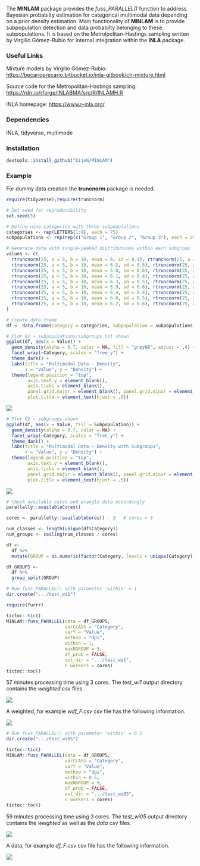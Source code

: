 The **MINLAM** package provides the *fuss_PARALLEL()* function to address Bayesian probabilty estimation for categorical multimodal 
data depending on a prior density estimation. Main functionality of **MINLAM** is to provide subpopulation detection and data probabilty
belonging to these subpopulations. It is based on the Metrolpolitan-Hastings sampling written by Virgilio Gómez-Rubio for internal integration 
within the **INLA** package.

### Useful Links
Mixture models by Virgilio Gómez-Rubio: 
https://becarioprecario.bitbucket.io/inla-gitbook/ch-mixture.html

Source code for the Metropolitan-Hastings sampling:
https://rdrr.io/rforge/INLABMA/src/R/INLAMH.R

INLA homepage: 
https://www.r-inla.org/

### Dependencies
INLA, tidyverse, multimode

### Installation

```r
devtools::install_github("DijoG/MINLAM")
```
### Example
For dummy data creation the **truncnorm** package is needed.

```r
require(tidyverse);require(truncnorm)

# Set seed for reproducibility
set.seed(5)

# Define nine categories with three subpopulations
categories <- rep(LETTERS[1:9], each = 75)
subpopulations <- rep(rep(c("Group 1", "Group 2", "Group 3"), each = 25), times = 9)

# Generate data with single-peaked distributions within each subgroup
values <- c(
  rtruncnorm(25, a = 5, b = 10, mean = 6, sd = 0.4), rtruncnorm(25, a = 5, b = 10, mean = 7.5, sd = 0.4), rtruncnorm(25, a = 5, b = 10, mean = 9, sd = 0.4),
  rtruncnorm(25, a = 5, b = 10, mean = 6.2, sd = 0.5), rtruncnorm(25, a = 5, b = 10, mean = 7.7, sd = 0.5), rtruncnorm(25, a = 5, b = 10, mean = 9.2, sd = 0.5),
  rtruncnorm(25, a = 5, b = 10, mean = 5.8, sd = 0.6), rtruncnorm(25, a = 5, b = 10, mean = 7.4, sd = 0.6), rtruncnorm(25, a = 5, b = 10, mean = 8.9, sd = 0.6),
  rtruncnorm(25, a = 5, b = 10, mean = 6.1, sd = 0.4), rtruncnorm(25, a = 5, b = 10, mean = 7.8, sd = 0.4), rtruncnorm(25, a = 5, b = 10, mean = 9.3, sd = 0.4),
  rtruncnorm(25, a = 5, b = 10, mean = 6.3, sd = 0.5), rtruncnorm(25, a = 5, b = 10, mean = 7.8, sd = 0.5), rtruncnorm(25, a = 5, b = 10, mean = 9.4, sd = 0.5),
  rtruncnorm(25, a = 5, b = 10, mean = 5.9, sd = 0.6), rtruncnorm(25, a = 5, b = 10, mean = 7.5, sd = 0.6), rtruncnorm(25, a = 5, b = 10, mean = 9.2, sd = 0.6),
  rtruncnorm(25, a = 5, b = 10, mean = 6.4, sd = 0.4), rtruncnorm(25, a = 5, b = 10, mean = 7.9, sd = 0.4), rtruncnorm(25, a = 5, b = 10, mean = 9.5, sd = 0.4),
  rtruncnorm(25, a = 5, b = 10, mean = 6.0, sd = 0.5), rtruncnorm(25, a = 5, b = 10, mean = 7.6, sd = 0.5), rtruncnorm(25, a = 5, b = 10, mean = 9.3, sd = 0.5),
  rtruncnorm(25, a = 5, b = 10, mean = 6.2, sd = 0.6), rtruncnorm(25, a = 5, b = 10, mean = 7.8, sd = 0.6), rtruncnorm(25, a = 5, b = 10, mean = 9.6, sd = 0.6)
)

# Create data frame
df <- data.frame(Category = categories, Subpopulation = subpopulations, Value = values)

# Plot 01 ~ subpopulations/subgroups not shown
ggplot(df, aes(x = Value)) +
  geom_density(alpha = 0.7, color = NA, fill = "grey98", adjust = .8) +
  facet_wrap(~Category, scales = "free_y") +
  theme_dark() +
  labs(title = "Multimodal Data ~ Density", 
       x = "Value", y = "Density") +
  theme(legend.position = "top",
        axis.text.y = element_blank(),
        axis.ticks = element_blank(),
        panel.grid.major = element_blank(), panel.grid.minor = element_blank(),
        plot.title = element_text(hjust = .5))
```
<img align="bottom" src="https://raw.githubusercontent.com/DijoG/storage/main/README/MM_01.png">

```r
# Plot 02 ~ subgroups shown
ggplot(df, aes(x = Value, fill = Subpopulation)) +
  geom_density(alpha = 0.7, color = NA) +
  facet_wrap(~Category, scales = "free_y") +
  theme_dark() +
  labs(title = "Multimodal Data ~ Density with Subgroups", 
       x = "Value", y = "Density") +
  theme(legend.position = "top",
        axis.text.y = element_blank(),
        axis.ticks = element_blank(),
        panel.grid.major = element_blank(), panel.grid.minor = element_blank(),
        plot.title = element_text(hjust = .5))
```
<img align="bottom" src="https://raw.githubusercontent.com/DijoG/storage/main/README/MM_02.png">

```r
# Check available cores and wrangle data accordingly
parallelly::availableCores() 

cores <- parallelly::availableCores() - 3   # cores = 3

num_classes <- length(unique(df$Category))
num_groups <- ceiling(num_classes / cores)

df <- 
  df %>%
  mutate(GROUP = as.numeric(factor(Category, levels = unique(Category))) %% num_groups + 1)

df_GROUPS <- 
  df %>%
  group_split(GROUP)

# Run fuss_PARALLEL() with parameter 'within' = 1
dir.create(".../test_wi1")

require(furrr)

tictoc::tic()
MINLAM::fuss_PARALLEL(data = df_GROUPS,
                      varCLASS = "Category", 
                      varY = "Value", 
                      method = "dpi", 
                      within = 1, 
                      maxNGROUP = 5, 
                      df_prob = FALSE, 
                      out_dir = ".../test_wi1", 
                      n_workers = cores)
tictoc::toc()
```
57 minutes processing time using 3 cores.
The *test_wi1* output directory contains the *weighted* csv files.

<img align="bottom" src="https://raw.githubusercontent.com/DijoG/storage/main/README/MM_03.png">

A weighted, for example *wdf_F.csv* csv file has the following information.

<img align="bottom" src="https://raw.githubusercontent.com/DijoG/storage/main/README/MM_04.png">

```r
# Run fuss_PARALLEL() with parameter 'within' = 0.5
dir.create(".../test_wi05")

tictoc::tic()
MINLAM::fuss_PARALLEL(data = df_GROUPS,
                      varCLASS = "Category", 
                      varY = "Value", 
                      method = "dpi", 
                      within = 0.5, 
                      maxNGROUP = 5, 
                      df_prob = FALSE, 
                      out_dir = ".../test_wi05", 
                      n_workers = cores)
tictoc::toc()
```
59 minutes processing time using 3 cores.
The *test_wi05* output directory contains the *weighted* as well as the *data* csv files.

<img align="bottom" src="https://raw.githubusercontent.com/DijoG/storage/main/README/MM_05.png">

A data, for example *df_F.csv* csv file has the following information.

<img align="bottom" src="https://raw.githubusercontent.com/DijoG/storage/main/README/MM_06.png">
